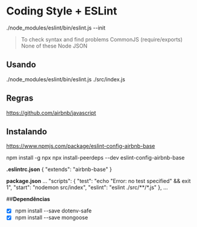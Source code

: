 # Coding Style + ESLint

./node_modules/eslint/bin/eslint.js --init

>To check syntax and find problems
>CommonJS (require/exports)
>None of these
>Node
>JSON


## Usando

./node_modules/eslint/bin/eslint.js ./src/index.js

## Regras

https://github.com/airbnb/javascript

## Instalando

https://www.npmjs.com/package/eslint-config-airbnb-base

npm install -g npx
npx install-peerdeps --dev eslint-config-airbnb-base

**.eslintrc.json**
{
  "extends": "airbnb-base"
}

**package.json**
...
"scripts": {
  "test": "echo \"Error: no test specified\" && exit 1",
  "start": "nodemon src/index",
  "eslint": "eslint ./src/**/*.js"
},
...

##**Dependências**

- [x] npm install --save dotenv-safe
- [x] npm install --save mongoose
